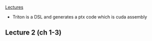 
[Lectures]()
- Triton is a DSL and generates a ptx code which is cuda assembly

## Lecture 2 (ch 1-3)
